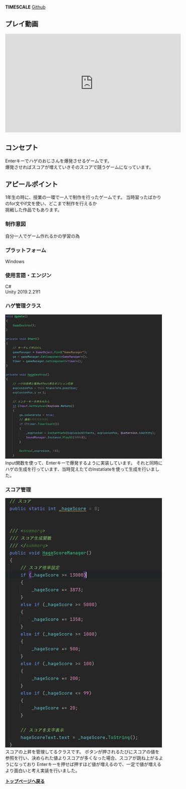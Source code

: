 &nbsp;  
**TIMESCALE** [Github](https://github.com/kanicha/HageExplosion)

## プレイ動画
<iframe width="560" height="315" src="https://www.youtube.com/embed/8AaDiDjRnw4" title="YouTube video player" frameborder="0" allow="accelerometer; autoplay; clipboard-write; encrypted-media; gyroscope; picture-in-picture; web-share" allowfullscreen></iframe>

## コンセプト
Enterキーでハゲのおじさんを爆発させるゲームです。  
爆発させればスコアが増えていきそのスコアで競うゲームになっています。

## アピールポイント
1年生の時に、授業の一環で一人で制作を行ったゲームです。
当時習ったばかりのfor文やif文を使い、どこまで制作を行えるか  
挑戦した作品でもあります。  

### 制作意図
自分一人でゲーム作れるかの学習の為  

### プラットフォーム
Windows  

### 使用言語・エンジン
C#  
Unity 2019.2.21f1  

### ハゲ管理クラス
<img width="500" src="https://github.com/kanicha/kanicha.github.io/blob/Master/image/HageExprosion/HageController/pics1.PNG?raw=true">  
Input関数を使って、Enterキーで爆発するように実装しています。  
それと同時にハゲの生成を行っています、当時覚えたてのInstatiateを使って生成を行いました。  

### スコア管理
<img width="500" src="https://github.com/kanicha/kanicha.github.io/blob/Master/image/HageExprosion/Score/pics1.PNG?raw=true">  
スコアの上昇を管理してるクラスです。  
ボタンが押されるたびにスコアの値を参照を行い、決められた値よりスコアが多くなった場合、スコアが跳ね上がるようになっており    
Enterキーを押せば押すほど値が増えるので、一定で値が増えるより面白いと考え実装を行いました。

**[トップページへ戻る](../index.md)**
